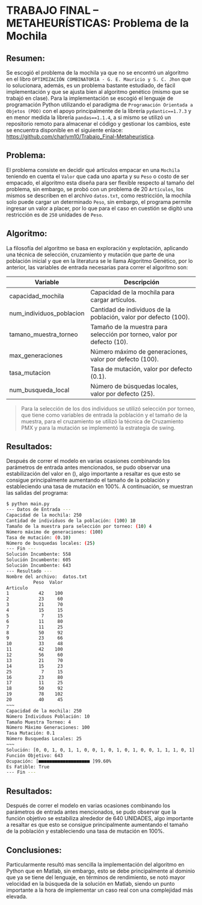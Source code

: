 # TRABAJO FINAL – METAHEURÍSTICAS: Problema de la Mochila

## Resumen:
Se escogió el problema de la mochila ya que no se encontró un algoritmo en el libro `OPTIMIZACIÓN COMBINATORIA - G. E. Mauricio y S. C. Jhon` que lo solucionara, además, es un problema bastante estudiado, de fácil implementación y que se ajusta bien al algoritmo genético (mismo que se trabajó en clase).
Para la implementación se escogió el lenguaje de programación Python utilizando el paradigma de `Programación Orientada a Objetos (POO)` con el apoyo principalmente de la librería `pydantic==1.7.3` y en menor medida la librería `pandas==1.1.4`, a si mismo se utilizó un repositorio remoto para almacenar el código y gestionar los cambios, este se encuentra disponible en el siguiente enlace: https://github.com/charlym10/Trabajo_Final-Metaheuristica.

## Problema:
El problema consiste en decidir qué artículos empacar en una `Mochila` teniendo en cuenta el `Valor` que cada uno aparta y su `Peso` o costo de ser empacado, el algoritmo esta diseña para ser flexible respecto al tamaño del problema, sin embargo, se probó con un problema de 20 `Artículos`, los mismos se describen en el archivo `datos.txt`, como restricción, la mochila solo puede cargar un determinado `Peso`, sin embargo, el programa permite ingresar un valor a placer, por lo que para el caso en cuestión se digitó una restricción es de `250` unidades de `Peso`.

## Algoritmo:
La filosofía del algoritmo se basa en exploración y explotación, aplicando una técnica de selección, cruzamiento y mutación que parte de una población inicial y que en la literatura se le llama Algoritmo Genético, por lo anterior, las variables de entrada necesarias para correr el algoritmo son: 

| Variable | Descripción |
| ------ | ------ |
| capacidad_mochila | Capacidad de la mochila para cargar artículos. |
| num_individuos_poblacion | Cantidad de individuos de la población, valor por defecto (100). |
| tamano_muestra_torneo | Tamaño de la muestra para selección por torneo, valor por defecto (10). |
| max_generaciones | Número máximo de generaciones, valor por defecto (100). |
| tasa_mutacion | Tasa de mutación, valor por defecto (0.1). |
| num_busqueda_local | Número de búsquedas locales, valor por defecto (25). |

> Para la selección de los dos individuos se utilizó selección por torneo, que tiene como variables de entrada la población y el tamaño de la muestra, para el cruzamiento se utilizó la técnica de Cruzamiento PMX y para la mutación se implementó la estrategia de swing.

## Resultados:
Después de correr el modelo en varias ocasiones combinando los parámetros de entrada antes mencionados, se pudo observar una estabilización del valor en (), algo importante a resaltar es que esto se consigue principalmente aumentando el tamaño de la población y estableciendo una tasa de mutación en 100%.
A continuación, se muestran las salidas del programa:

```sh
$ python main.py
--- Datos de Entrada ---
Capacidad de la mochila: 250
Cantidad de individuos de la población: (100) 10
Tamaño de la muestra para selección por torneo: (10) 4
Número máximo de generaciones: (100)
Tasa de mutación: (0.10)
Número de busquedas locales: (25)
--- Fin ---
Solución Incumbente: 558
Solución Incumbente: 605
Solución Incumbente: 643
--- Resultado ---
Nombre del archivo:  datos.txt
          Peso  Valor
Articulo
1           42    100
2           23     60
3           21     70
4           15     15
5            7     15
6           11     80
7           11     25
8           50     92
9           23     66
10          33     48
11          42    100
12          56     60
13          21     70
14          15     23
25           7     15
16          23     80
17          11     25
18          50     92
19          78    102
20          40     45
~~~
Capacidad de la mochila: 250
Número Individuos Población: 10
Tamaño Muestra Torneo: 4
Número Máximo Generaciones: 100
Tasa Mutación: 0.1
Número Busquedas Locales: 25
~~~
Solución: [0, 0, 1, 0, 1, 1, 0, 0, 1, 0, 1, 0, 1, 0, 0, 1, 1, 1, 0, 1]
Función Objetivo: 643
Ocupación: [■■■■■■■■■■■■■■■■■■■ ]99.60%
Es Fatible: True
--- Fin ---
```

## Resultados:
Después de correr el modelo en varias ocasiones combinando los parámetros de entrada antes mencionados, se pudo observar que la función objetivo se estabiliza alrededor de 640 UNIDADES, algo importante a resaltar es que esto se consigue principalmente aumentando el tamaño de la población y estableciendo una tasa de mutación en 100%.

## Conclusiones:
Particularmente resultó mas sencilla la implementación del algoritmo en Python que en Matlab, sin embargo, esto se debe principalmente al dominio que ya se tiene del lenguaje, en términos de rendimiento, se notó mayor velocidad en la búsqueda de la solución en Matlab, siendo un punto importante a la hora de implementar un caso real con una complejidad más elevada.
